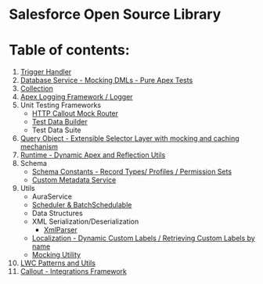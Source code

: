 # Salesforce Open Source Library

# Table of contents:

1. [Trigger Handler](docs/TriggerHandler.md)
2. [Database Service - Mocking DMLs - Pure Apex Tests](docs/DatabaseService.md)
3. [Collection](docs/Collection.md)
4. [Apex Logging Framework / Logger](docs/Logger.md)
5. Unit Testing Frameworks
    * [HTTP Callout Mock Router](docs/HttpCalloutMockRouter.md)
    * [Test Data Builder](docs/TestDataBuilder.md)
    * Test Data Suite
6. [Query Object - Extensible Selector Layer with mocking and caching mechanism](docs/Query.md)
7. [Runtime - Dynamic Apex and Reflection Utils](docs/Runtime.md)
8. Schema
    * [Schema Constants - Record Types/ Profiles / Permission Sets](docs/SchemaConstants.md)
    * [Custom Metadata Service](docs/CustomMetadataService.md)
9. Utils
    * AuraService
    * [Scheduler & BatchSchedulable](docs/Scheduler.md)
    * Data Structures
    * XML Serialization/Deserialization
        * [XmlParser](docs/XmlParser.md)
    * [Localization - Dynamic Custom Labels / Retrieving Custom Labels by name](docs/localization.md)
    * [Mocking Utility](docs/Mock.md)
10. [LWC Patterns and Utils](docs/LWC.md)
11. [Callout - Integrations Framework](docs/callout.md) 